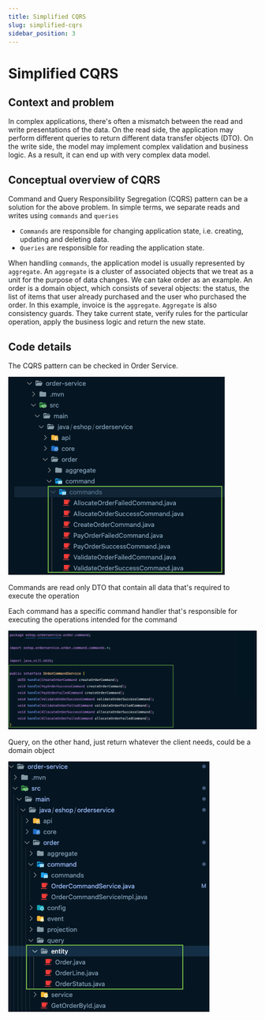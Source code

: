 ```yaml
---
title: Simplified CQRS
slug: simplified-cqrs
sidebar_position: 3
---
```


# Simplified CQRS

## Context and problem

In complex applications, there's often a mismatch between the read and write presentations of the data. On the read side, the application may perform different queries to return different data transfer objects (DTO). On the write side, the model may implement complex validation and business logic. As a result, it can end up with very complex data model.

## Conceptual overview of CQRS

Command and Query Responsibility Segregation (CQRS) pattern can be a solution for the above problem. In simple terms, we separate reads and writes using `commands` and `queries`

- `Commands` are responsible for changing application state, i.e. creating, updating and deleting data.
- `Queries` are responsible for reading the application state.

When handling `commands`, the application model is usually represented by `aggregate`. An `aggregate` is a cluster of associated objects that we treat as a unit for the purpose of data changes. We can take order as an example. An order is a domain object, which consists of several objects: the status, the list of items that user already purchased and the user who purchased the order. In this example, invoice is the `aggregate`. `Aggregate` is also consistency guards. They take current state, verify rules for the particular operation, apply the business logic and return the new state.

## Code details

The CQRS pattern can be checked in Order Service.

![cqrs commands](/img/cqrs-commands.png)

Commands are read only DTO that contain all data that's required to execute the operation

Each command has a specific command handler that's responsible for executing the operations intended for the command

![cqrs command handlers](/img/cqrs-command-handler.png)

Query, on the other hand, just return whatever the client needs, could be a domain object

![cqrs entities](/img/cqrs-entities.png)
